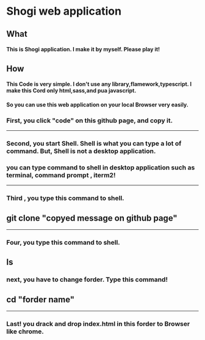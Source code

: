 # Shogi web application
## What
#### This is Shogi application. I make it by myself. Please play it!

## How
#### This Code is very simple. I don't use any library,flamework,typescript. I make this Cord only html,sass,and pua javascript.
#### So you can use this web application on your local Browser very easily.
### First, you click "code" on this github page, and copy it.
-------------------------------------------------------------------------
### Second, you start Shell. Shell is what you can type a lot of command. But, Shell is not a desktop application.
###         you can type command to shell in desktop application such as terminal, command prompt , iterm2!
-------------------------------------------------------------------------
### Third , you type this command to shell.
## git clone "copyed message on github page"
-------------------------------------------------------------------------
### Four, you type this command to shell.
## ls
### next, you have to change forder. Type this command!
## cd "forder name"
-------------------------------------------------------------------------
### Last! you drack and drop index.html in this forder to Browser like chrome.

